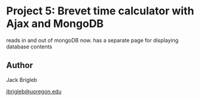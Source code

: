 # Project 5: Brevet time calculator with Ajax and MongoDB

reads in and out of mongoDB now. has a separate page for displaying database contents


## Author

Jack Brigleb

jbrigleb@uoregon.edu
